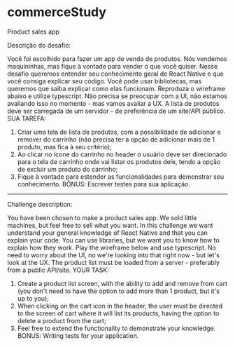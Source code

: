 # commerceStudy
Product sales app


Descrição do desafio:

Você foi escolhido para fazer um app de venda de produtos. Nós vendemos
maquininhas, mas fique à vontade para vender o que você quiser. Nesse desafio queremos
entender seu conhecimento geral de React Native e que você consiga explicar seu código.
Você pode usar bibliotecas, mas queremos que saiba explicar como elas funcionam.
Reproduza o wireframe abaixo e utilize typescript. Não precisa se preocupar com a UI, não
estamos avaliando isso no momento - mas vamos avaliar a UX. A lista de produtos deve ser
carregada de um servidor - de preferência de um site/API público.
SUA TAREFA:
1. Criar uma tela de lista de produtos, com a possibilidade de adicionar e remover do
carrinho (não precisa ter a opção de adicionar mais de 1 produto, mas fica à seu critério);
2. Ao clicar no ícone do carrinho no header o usuário deve ser direcionado para o tela de
carrinho onde vai listar os produtos dele, tendo a opção de excluir um produto do carrinho;
3. Fique à vontade para estender as funcionalidades para demonstrar seu conhecimento.
BÔNUS: Escrever testes para sua aplicação.
_________________________________________________________________________________________________________________________________________________________________________________

Challenge description:

You have been chosen to make a product sales app. We sold
little machines, but feel free to sell what you want. In this challenge we want
understand your general knowledge of React Native and that you can explain your code.
You can use libraries, but we want you to know how to explain how they work.
Play the wireframe below and use typescript. No need to worry about the UI, no
we're looking into that right now - but let's look at the UX. The product list must be
loaded from a server - preferably from a public API/site.
YOUR TASK:
1. Create a product list screen, with the ability to add and remove from
cart (you don't need to have the option to add more than 1 product, but it's up to you);
2. When clicking on the cart icon in the header, the user must be directed to the screen of
cart where it will list its products, having the option to delete a product from the cart;
3. Feel free to extend the functionality to demonstrate your knowledge.
BONUS: Writing tests for your application.
